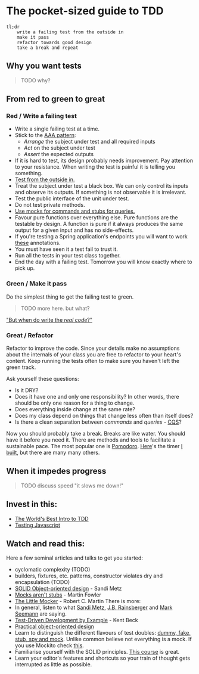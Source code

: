 
# The pocket-sized guide to TDD

```
tl;dr
    write a failing test from the outside in
    make it pass
    refactor towards good design
    take a break and repeat
```

## Why you want tests
> TODO why?

## From red to green to great
### Red / Write a failing test
 * Write a single failing test at a time.
 * Stick to the [AAA pattern](http://wiki.c2.com/?ArrangeActAssert):
   * _Arrange_ the subject under test and all required inputs
   * _Act_ on the subject under test
   * _Assert_ the expected outputs
 * If it is hard to test, its design probably needs improvement. Pay attention to your resistance. When writing the test is painful it is telling you something.
 * [Test from the outside in.](http://blog.ploeh.dk/2013/03/04/outside-in-tdd-versus-ddd/)
 * Treat the subject under test a black box. We can only control its inputs and observe its outputs. If something is not observable it is irrelevant. 
 * Test the public interface of the unit under test.
 * Do not test private methods.
 * [Use mocks for commands and stubs for queries.](http://blog.ploeh.dk/2013/10/23/mocks-for-commands-stubs-for-queries/)
 * Favour pure functions over everything else. Pure functions are the testable by design. A function is pure if it always produces the same output for a given input and has no side-effects.
 * If you're testing a Spring application's endpoints you will want to work [these](https://gist.github.com/mamachanko/32d6d4cbb0af1916f2eddb642545b5f9) annotations.
 * You must have seen it a test fail to trust it.
 * Run all the tests in your test class together. 
 * End the day with a failing test. Tomorrow you will know exactly where to pick up. 
 
### Green / Make it pass

Do the simplest thing to get the failing test to green.

> TODO more here. but what?

["But when do write the _real code_?"](https://softwareengineering.stackexchange.com/questions/354384/when-do-you-write-the-real-code-in-tdd)

### Great / Refactor
Refactor to improve the code. Since your details make no assumptions about the internals of your class you are free to refactor
to your heart's content. Keep running the tests often to make sure you haven't left the green track.

Ask yourself these questions:
 * Is it DRY?
 * Does it have one and only one responsibility? In other words, there should be only one reason for a thing to change.
 * Does everything inside change at the same rate?
 * Does my class depend on things that change less often than itself does?
 * Is there a clean separation between _commands_ and _queries_ - [CQS](https://martinfowler.com/bliki/CommandQuerySeparation.html)?

Now you should probably take a break. Breaks are like water. You should have it before you need it. There are methods
and tools to facilitate a sustainable pace. The most popular one is [Pomodoro](https://en.wikipedia.org/wiki/Pomodoro_Technique).
[Here](https://pomodoro.cfapps.io/)'s the timer [I built](https://github.com/mamachanko/pomodoro), but there are many many others.

## When it impedes progress
> TODO discuss speed "it slows me down!"

## Invest in this:
 * [The World's Best Intro to TDD](https://online-training.jbrains.ca/p/wbitdd-01)
 * [Testing Javascript](https://testingjavascript.com/)

## Watch and read this:
Here a few seminal articles and talks to get you started:
 * cyclomatic complexity (TODO)
 * builders, fixtures, etc. patterns, constructor violates dry and encapsulation (TODO)
 * [SOLID Object-oriented design](https://www.youtube.com/watch?v=v-2yFMzxqwU) - Sandi Metz
 * [Mocks aren't stubs](https://martinfowler.com/articles/mocksArentStubs.html) - Martin Fowler
 * [The Little Mocker](https://blog.cleancoder.com/uncle-bob/2014/05/14/TheLittleMocker.html) - Robert C. Martin
There is more:
 * In general, listen to what [Sandi Metz](https://www.sandimetz.com/), [J.B. Rainsberger](https://blog.thecodewhisperer.com/) and [Mark Seemann](http://blog.ploeh.dk) are saying.
 * [Test-Driven Development by Example](https://www.oreilly.com/library/view/test-driven-development/0321146530/) - Kent Beck
 * [Practical object-oriented design](https://www.poodr.com/)
 * Learn to distinguish the different flavours of test doubles: [dummy, fake, stub, spy and mock](https://martinfowler.com/bliki/TestDouble.html). Unlike common believe not everything is a mock. If you use Mockito check [this](https://www.javaworld.com/article/2074508/core-java/mocks-and-stubs---understanding-test-doubles-with-mockito.html).
 * Familiarise yourself with the SOLID principles. [This course](https://app.pluralsight.com/library/courses/encapsulation-solid/table-of-contents) is great.
 * Learn your editor's features and shortcuts so your train of thought gets interrupted as little as possible.
